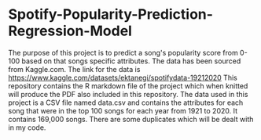 # Spotify-Popularity-Prediction-Regression-Model

The purpose of this project is to predict a song's popularity score from 0-100 based on that songs specific attributes. The data has been sourced from Kaggle.com. The link for the data is https://www.kaggle.com/datasets/ektanegi/spotifydata-19212020
This repository contains the R markdown file of the project which when knitted will produce the PDF also included in this repository. The data used in this project is a CSV file named data.csv and contains the attributes for each song that were in the top 100 songs for each year from 1921 to 2020. It contains 169,000 songs. There are some duplicates which will be dealt with in my code. 
